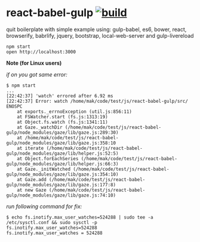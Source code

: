 react-babel-gulp [![build](https://travis-ci.org/daggerok/react-babel-gulp.svg?branch=master)](https://travis-ci.org/daggerok/react-babel-gulp)
==========

quit boilerplate with simple example using: gulp-babel, es6, bower, react, browserify, babrlify, jquery, bootstrap, local-web-server and gulp-livereload 

```shell
npm start
open http://localhost:3000
```

**Note (for Linux users)**

*if on you got same error:*

```shell
$ npm start
...
[22:42:37] 'watch' errored after 6.92 ms
[22:42:37] Error: watch /home/mak/code/test/js/react-babel-gulp/src/ ENOSPC
    at exports._errnoException (util.js:856:11)
    at FSWatcher.start (fs.js:1313:19)
    at Object.fs.watch (fs.js:1341:11)
    at Gaze._watchDir (/home/mak/code/test/js/react-babel-gulp/node_modules/gaze/lib/gaze.js:289:30)
    at /home/mak/code/test/js/react-babel-gulp/node_modules/gaze/lib/gaze.js:358:10
    at iterate (/home/mak/code/test/js/react-babel-gulp/node_modules/gaze/lib/helper.js:52:5)
    at Object.forEachSeries (/home/mak/code/test/js/react-babel-gulp/node_modules/gaze/lib/helper.js:66:3)
    at Gaze._initWatched (/home/mak/code/test/js/react-babel-gulp/node_modules/gaze/lib/gaze.js:354:10)
    at Gaze.add (/home/mak/code/test/js/react-babel-gulp/node_modules/gaze/lib/gaze.js:177:8)
    at new Gaze (/home/mak/code/test/js/react-babel-gulp/node_modules/gaze/lib/gaze.js:74:10)
```

*run following command for fix:*

```shell
$ echo fs.inotify.max_user_watches=524288 | sudo tee -a /etc/sysctl.conf && sudo sysctl -p
fs.inotify.max_user_watches=524288
fs.inotify.max_user_watches = 524288
```
